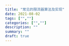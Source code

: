 ```yaml
---
title: "常见的限流器算法及实现"
date: 2021-08-02
tags: ["",""]
categories: ["",""]
description: ""
summary: ""
draft: true
---
```


